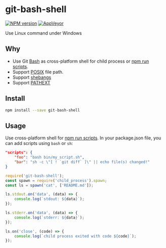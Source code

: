 git-bash-shell
===========

[![NPM version](https://img.shields.io/npm/v/git-bash-shell.svg?style=flat-square)](https://www.npmjs.com/package/git-bash-shell)
[![AppVeyor](https://img.shields.io/appveyor/ci/gucong3000/git-bash-shell.svg)](https://ci.appveyor.com/project/gucong3000/git-bash-shell)

Use Linux command under Windows

## Why

- Use Git [Bash](https://en.wikipedia.org/wiki/Bash_(Unix_shell)) as cross-platform shell for child process or [npm run scripts](https://docs.npmjs.com/cli/run-script).
- Support [POSIX](https://en.wikipedia.org/wiki/POSIX) file path.
- Support [shebangs](https://en.wikipedia.org/wiki/Shebang_(Unix))
- Support [PATHEXT](https://github.com/joyent/node/issues/2318)

## Install

```bash
npm install --save git-bash-shell
```

## Usage

Use cross-platform shell for [npm run scripts](https://docs.npmjs.com/cli/run-script).
In your package.json file, you can add scripts using `bash` or `sh`:

```json
"scripts": {
	"foo": "bash bin/my_script.sh",
	"bar": "sh -c \"[ ! `git diff` ]\" || echo file(s) changed!"
}
```

```javascript
require('git-bash-shell');
const spawn = require('child_process').spawn;
const ls = spawn('cat', ['README.md']);

ls.stdout.on('data', (data) => {
	console.log(`stdout: ${data}`);
});

ls.stderr.on('data', (data) => {
	console.log(`stderr: ${data}`);
});

ls.on('close', (code) => {
	console.log(`child process exited with code ${code}`);
});
```
